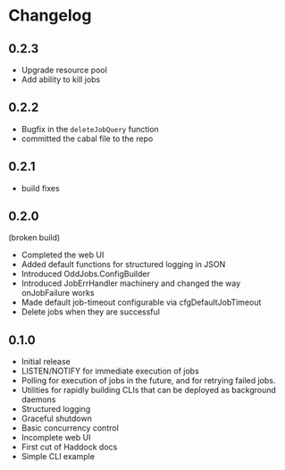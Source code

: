 # Changelog

## 0.2.3
+ Upgrade resource pool
+ Add ability to kill jobs

## 0.2.2

- Bugfix in the `deleteJobQuery` function
- committed the cabal file to the repo

## 0.2.1

- build fixes

## 0.2.0

(broken build)

- Completed the web UI
- Added default functions for structured logging in JSON
- Introduced OddJobs.ConfigBuilder
- Introduced JobErrHandler machinery and changed the way onJobFailure works
- Made default job-timeout configurable via cfgDefaultJobTimeout
- Delete jobs when they are successful

## 0.1.0

- Initial release
- LISTEN/NOTIFY for immediate execution of jobs
- Polling for execution of jobs in the future, and for retrying failed jobs.
- Utilities for rapidly building CLIs that can be deployed as background daemons
- Structured logging
- Graceful shutdown
- Basic concurrency control
- Incomplete web UI
- First cut of Haddock docs
- Simple CLI example
